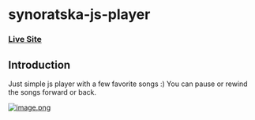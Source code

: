 # synoratska-js-player

### [Live Site](https://synoratska.github.io/synoratska-js-player)

## Introduction
Just simple js player with a few favorite songs :)
You can pause or rewind the songs forward or back.


[![image.png](https://i.postimg.cc/9fQVkNN3/image.png)](https://postimg.cc/FY82dG4G)
